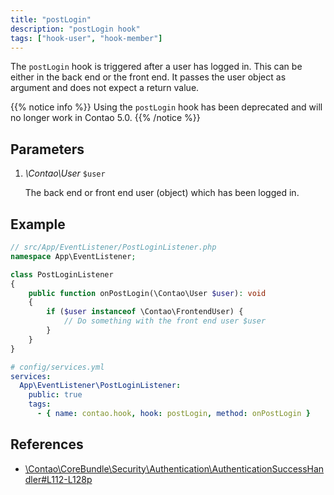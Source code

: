```yaml
---
title: "postLogin"
description: "postLogin hook"
tags: ["hook-user", "hook-member"]
---
```



The `postLogin` hook is triggered after a user has logged in. This can 
be either in the back end or the front end. It passes the user object 
as argument and does not expect a return value.

{{% notice info %}}
Using the `postLogin` hook has been deprecated and will no longer work in Contao 5.0.
{{% /notice %}}


## Parameters

1. *\Contao\User* `$user`

    The back end or front end user (object) which has been logged in.


## Example

```php
// src/App/EventListener/PostLoginListener.php
namespace App\EventListener;

class PostLoginListener
{
    public function onPostLogin(\Contao\User $user): void
    {
        if ($user instanceof \Contao\FrontendUser) {
            // Do something with the front end user $user  
        }
    }
}
```

```yml
# config/services.yml
services:
  App\EventListener\PostLoginListener:
    public: true
    tags:
      - { name: contao.hook, hook: postLogin, method: onPostLogin }
```


## References

* [\Contao\CoreBundle\Security\Authentication\AuthenticationSuccessHandler#L112-L128p](https://github.com/contao/contao/blob/4.7.6/core-bundle/src/Security/Authentication/AuthenticationSuccessHandler.php#L112-L128)
